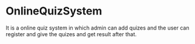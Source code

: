 # OnlineQuizSystem

It is a online quiz system in which admin can add quizes and the user can register and give the quizes and get result after that.
